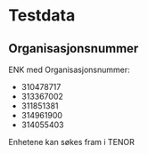 # Testdata

## Organisasjonsnummer

ENK med Organisasjonsnummer: 

* 310478717
* 313367002
* 311851381 
* 314961900
* 314055403

Enhetene kan søkes fram i TENOR
